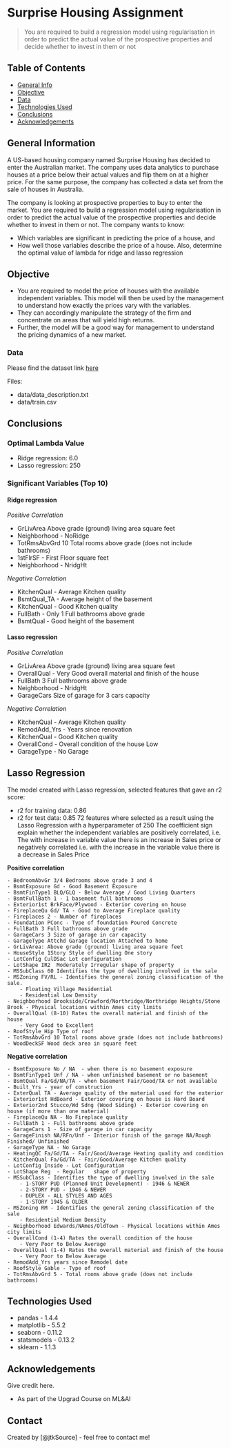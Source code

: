 # Surprise Housing Assignment
> You are required to build a regression model using regularisation in order to predict the actual value of the prospective properties and decide whether to invest in them or not


## Table of Contents
* [General Info](#general-information)
* [Objective](#objective)
* [Data](#data)
* [Technologies Used](#technologies-used)
* [Conclusions](#conclusions)
* [Acknowledgements](#acknowledgements)

<!-- You can include any other section that is pertinent to your problem -->

## General Information
A US-based housing company named Surprise Housing has decided to enter the Australian market. 
The company uses data analytics to purchase houses at a price below their actual values and flip them on at a higher price. 
For the same purpose, the company has collected a data set from the sale of houses in Australia.

The company is looking at prospective properties to buy to enter the market. 
You are required to build a regression model using regularisation in order to predict the actual value of the prospective properties and decide whether to invest in them or not.
The company wants to know:
 - Which variables are significant in predicting the price of a house, and
 - How well those variables describe the price of a house.
Also, determine the optimal value of lambda for ridge and lasso regression

## Objective

- You are required to model the price of houses with the available independent variables. 
This model will then be used by the management to understand how exactly the prices vary with the variables. 
- They can accordingly manipulate the strategy of the firm and concentrate on areas that will yield high returns. 
- Further, the model will be a good way for management to understand the pricing dynamics of a new market.

### Data
Please find the dataset link [here](https://ml-course3-upgrad.s3.amazonaws.com/Assignment_+Advanced+Regression/train.csv)

Files:
- data/data_description.txt
- data/train.csv

## Conclusions

### Optimal Lambda Value
  - Ridge regression: 6.0
  - Lasso regression: 250 

### Significant Variables (Top 10)

#### **Ridge regression**

_Positive Correlation_
- GrLivArea Above grade (ground) living area square feet
- Neighborhood - NoRidge
- TotRmsAbvGrd 10 Total rooms above grade (does not include bathrooms)
- 1stFlrSF - First Floor square feet
- Neighborhood - NridgHt

_Negative Correlation_

- KitchenQual - Average Kitchen quality
- BsmtQual_TA - Average height of the basement
- KitchenQual - Good Kitchen quality
- FullBath  - Only 1 Full bathrooms above grade
- BsmtQual - Good height of the basement

#### **Lasso regression**

_Positive Correlation_
- GrLivArea Above grade (ground) living area square feet
- OverallQual - Very Good overall material and finish of the house
- FullBath 3 Full bathrooms above grade
- Neighborhood - NridgHt
- GarageCars Size of garage for 3 cars capacity 

_Negative Correlation_

- KitchenQual - Average Kitchen quality
- RemodAdd_Yrs - Years since renovation
- KitchenQual - Good Kitchen quality
- OverallCond - Overall condition of the house Low
- GarageType  - No Garage


## Lasso Regression
The model created with Lasso regression, selected features that gave an r2 score:
- r2 for training data: 0.86
- r2 for test data: 0.85
  72 features where selected as a result using the Lasso Regression with a hyperparameter of 250
The coefficient sign explain whether the independent variables are positively correlated, 
i.e. The  with increase in variable value there is an increase in Sales price
or negatively correlated i.e. with the increase in the variable value there is a decrease in Sales Price

**Positive correlation**

    - BedroomAbvGr 3/4 Bedrooms above grade 3 and 4
    - BsmtExposure Gd - Good Basement Exposure
    - BsmtFinType1 BLQ/GLQ - Below Average / Good Living Quarters
    - BsmtFullBath 1 - 1 basement full bathrooms
    - Exterior1st BrkFace/Plywood - Exterior covering on house
    - FireplaceQu Gd/ TA - Good to Average Fireplace quality
    - Fireplaces 2 - Number of fireplaces
    - Foundation PConc - Type of foundation Poured Concrete
    - FullBath 3 Full bathrooms above grade
    - GarageCars 3 Size of garage in car capacity
    - GarageType Attchd Garage location Attached to home
    - GrLivArea: Above grade (ground) living area square feet
    - HouseStyle 1Story	Style of dwelling One story
    - LotConfig CulDSac Lot configuration
    - LotShape IR2	Moderately Irregular shape of property
    - MSSubClass 60 Identifies the type of dwelling involved in the sale
    - MSZoning FV/RL - Identifies the general zoning classification of the sale.
        - Floating Village Residential
        - Residential Low Density
    - Neighborhood Brookside/Crawford/Northridge/Northridge Heights/Stone Brook - Physical locations within Ames city limits
    - OverallQual (8-10) Rates the overall material and finish of the house
        - Very Good to Excellent
    - RoofStyle_Hip Type of roof
    - TotRmsAbvGrd 10 Total rooms above grade (does not include bathrooms)
    - WoodDeckSF Wood deck area in square feet


**Negative correlation**


    - BsmtExposure No / NA  - when there is no basement exposure
    - BsmtFinType1 Unf / NA - when unfinished basement or no basement
    - BsmtQual Fa/Gd/NA/TA - when basement Fair/Good/TA or not available
    - Built_Yrs - year of construction
    - ExterQual TA - Average quality of the material used for the exterior
    - Exterior1st HdBoard - Exterior covering on house is Hard Board
    - Exterior2nd Stucco/Wd Sdng (Wood Siding) - Exterior covering on house (if more than one material)
    - FireplaceQu NA - No Fireplace quality
    - FullBath 1 - Full bathrooms above grade
    - GarageCars 1 - Size of garage in car capacity
    - GarageFinish NA/RFn/Unf - Interior finish of the garage NA/Rough Finished/ Unfinished
    - GarageType NA - No Garage
    - HeatingQC Fa/Gd/TA - Fair/Good/Average Heating quality and condition
    - KitchenQual Fa/Gd/TA - Fair/Good/Average Kitchen quality
    - LotConfig Inside - Lot Configuration
    - LotShape Reg	- Regular	shape of property
    - MSSubClass - Identifies the type of dwelling involved in the sale
        - 1-STORY PUD (Planned Unit Development) - 1946 & NEWER
        - 2-STORY PUD - 1946 & NEWER
        - DUPLEX - ALL STYLES AND AGES
        - 1-STORY 1945 & OLDER
    - MSZoning RM - Identifies the general zoning classification of the sale
        - Residential Medium Density
    - Neighborhood Edwards/NAmes/OldTown - Physical locations within Ames city limits
    - OverallCond (1-4) Rates the overall condition of the house
        - Very Poor to Below Average
    - OverallQual (1-4) Rates the overall material and finish of the house
        - Very Poor to Below Average
    - RemodAdd_Yrs years since Remodel date
    - RoofStyle Gable - Type of roof
    - TotRmsAbvGrd 5 - Total rooms above grade (does not include bathrooms)



## Technologies Used
- pandas - 1.4.4
- matplotlib - 5.5.2
- seaborn - 0.11.2
- statsmodels - 0.13.2
- sklearn - 1.1.3

## Acknowledgements
Give credit here.
- As part of the Upgrad Course on ML&AI

## Contact
Created by [@jtkSource] - feel free to contact me!
